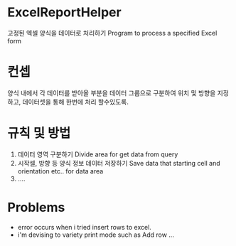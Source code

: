 # ExcelReportHelper
고정된 엑셀 양식을 데이터로 처리하기
Program to process a specified Excel form

# 컨셉
양식 내에서 각 데이터를 받아올 부분을 데이터 그룹으로 구분하여 위치 및 방향을 지정하고, 데이터셋을 통해 한번에 처리 할수있도록. 

# 규칙 및 방법
1. 데이터 영역 구분하기 
  Divide area for get data from query 
2. 시작셀, 방향 등 양식 정보 데이터 저장하기 
  Save data that starting cell and orientation etc.. for data area 
3. ....  
  

# Problems
- error occurs when i tried insert rows to excel.
- i'm devising to variety print mode such as Add row ...
